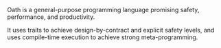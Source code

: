 Oath is a general-purpose programming language promising safety, performance, and productivity.

It uses traits to achieve design-by-contract and explicit safety levels, and uses compile-time execution to achieve strong meta-programming.
